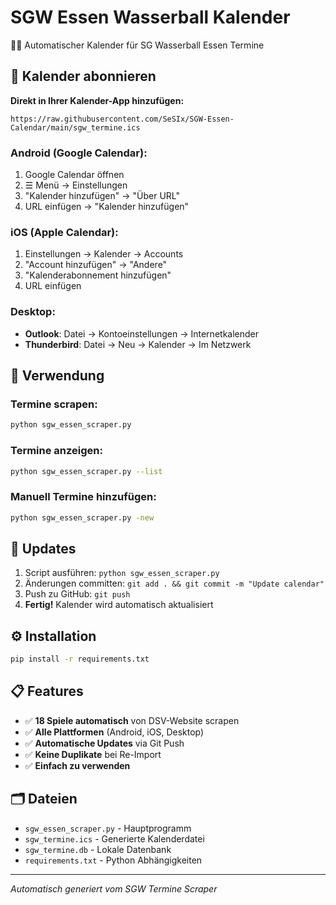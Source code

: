 # SGW Essen Wasserball Kalender

🏊‍♂️ Automatischer Kalender für SG Wasserball Essen Termine

## 📱 Kalender abonnieren

**Direkt in Ihrer Kalender-App hinzufügen:**

```
https://raw.githubusercontent.com/SeSIx/SGW-Essen-Calendar/main/sgw_termine.ics
```

### Android (Google Calendar):
1. Google Calendar öffnen
2. ☰ Menü → Einstellungen
3. "Kalender hinzufügen" → "Über URL"
4. URL einfügen → "Kalender hinzufügen"

### iOS (Apple Calendar):
1. Einstellungen → Kalender → Accounts
2. "Account hinzufügen" → "Andere"
3. "Kalenderabonnement hinzufügen"
4. URL einfügen

### Desktop:
- **Outlook**: Datei → Kontoeinstellungen → Internetkalender
- **Thunderbird**: Datei → Neu → Kalender → Im Netzwerk

## 🚀 Verwendung

### Termine scrapen:
```bash
python sgw_essen_scraper.py
```

### Termine anzeigen:
```bash
python sgw_essen_scraper.py --list
```

### Manuell Termine hinzufügen:
```bash
python sgw_essen_scraper.py -new
```

## 🔄 Updates

1. Script ausführen: `python sgw_essen_scraper.py`
2. Änderungen committen: `git add . && git commit -m "Update calendar"`
3. Push zu GitHub: `git push`
4. **Fertig!** Kalender wird automatisch aktualisiert

## ⚙️ Installation

```bash
pip install -r requirements.txt
```

## 📋 Features

- ✅ **18 Spiele automatisch** von DSV-Website scrapen
- ✅ **Alle Plattformen** (Android, iOS, Desktop)
- ✅ **Automatische Updates** via Git Push
- ✅ **Keine Duplikate** bei Re-Import
- ✅ **Einfach zu verwenden**

## 🗂️ Dateien

- `sgw_essen_scraper.py` - Hauptprogramm
- `sgw_termine.ics` - Generierte Kalenderdatei
- `sgw_termine.db` - Lokale Datenbank
- `requirements.txt` - Python Abhängigkeiten

---

*Automatisch generiert vom SGW Termine Scraper*